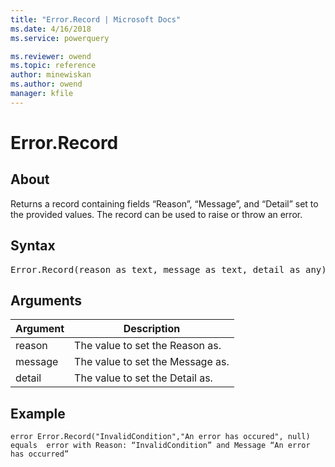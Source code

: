```yaml
---
title: "Error.Record | Microsoft Docs"
ms.date: 4/16/2018
ms.service: powerquery

ms.reviewer: owend
ms.topic: reference
author: minewiskan
ms.author: owend
manager: kfile
---
```

# Error.Record

  
## About  
Returns a record containing fields “Reason”, “Message”, and “Detail” set to the provided values. The record can be used to raise or throw an error.  
  
## Syntax

<pre>
Error.Record(reason as text, message as text, detail as any) as record  
</pre>
  
## Arguments  
  
|Argument|Description|  
|------------|---------------|  
|reason|The value to set the Reason as.|  
|message|The value to set the Message as.|  
|detail|The value to set the Detail as.|  
  
## Example  
  
```powerquery-m
error Error.Record("InvalidCondition","An error has occured", null)  
equals  error with Reason: “InvalidCondition” and Message “An error has occurred”  
```  
